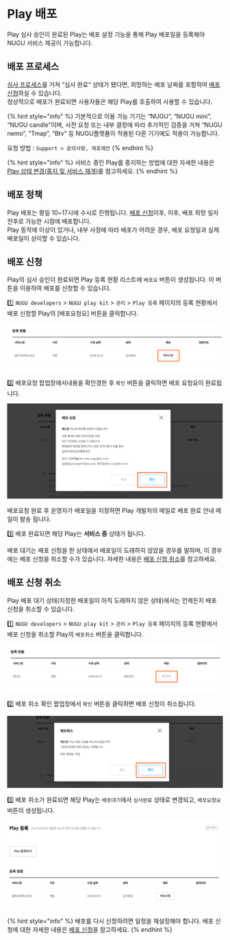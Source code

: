 # Play 배포

Play 심사 승인이 완료된 Play는 배포 설정 기능을 통해 Play 배포일을 등록해야 NUGU 서비스 제공이 가능합니다.

## 배포 프로세스 <a id="distribution-process"></a>

[심사 프로세스](../play-registration-and-review/play-review.md#review-process)를 거쳐 “심사 완료“ 상태가 됐다면, 희망하는 배포 날짜를 포함하여 [배포 신청](distribute-a-play.md#distribution-request)하실 수 있습니다.  
정상적으로 배포가 완료되면 사용자들은 해당 Play를 호출하여 사용할 수 있습니다.

{% hint style="info" %}
기본적으로 이용 가능 기기는 “NUGU”, “NUGU mini”, “NUGU candle”이며, 사전 요청 또는 내부 결정에 따라 추가적인 검증을 거쳐 “NUGU nemo”, “Tmap”, “Btv” 등 NUGU플랫폼이 적용된 다른 기기에도 적용이 가능합니다.

요청 방법 : `Support > 문의사항, 제휴제안`
{% endhint %}

{% hint style="info" %}
서비스 중인 Play를 중지하는 방법에 대한 자세한 내용은 [Play 상태 변경\(중지 및 서비스 재개\)](manage-a-play.md#change-play-status)를 참고하세요.
{% endhint %}

## 배포 정책 <a id="distribution-policy"></a>

Play 배포는 평일 10~17시에 수시로 진행됩니다. [배포 신청](distribute-a-play.md#distribution-request)이후, 이후, 배포 희망 일자 전후로 가능한 시점에 배포합니다.  
Play 동작에 이상이 있거나, 내부 사정에 따라 배포가 어려운 경우, 배포 요청일과 실제 배포일이 상이할 수 있습니다.

## 배포 신청 <a id="distribution-request"></a>

Play의 심사 승인이 완료되면 Play 등록 현황 리스트에 `배포요` 버튼이 생성됩니다. 이 버튼을 이용하여 배포를 신청할 수 있습니다.

1️⃣ `NUGU developers` &gt; `NUGU play kit` &gt; `관리` &gt; `Play 등록` 페이지의 등록 현황에서 배포 신청할 Play의 \[배포요청요\] 버튼을 클릭합니다.

![](../../.gitbook/assets/assets_ch5_512_c01-1__1.png)

2️⃣ 배포요청 팝업창에서내용을 확인경한 후 `확인` 버튼을 클릭하면 배포 요청요이 완료됩니다.

![](../../.gitbook/assets/assets_ch5_512_c02-1__2.png)

배포요청 완료 후 운영자가 배포일을 지정하면 Play 개발자의 메일로 배포 완료 안내 메일이 발송 됩니다.

3️⃣ 배포 완료되면 해당 Play는 **서비스 중** 상태가 됩니다.

배포 대기는 배포 신청을 한 상태에서 배포일이 도래하지 않았을 경우를 말하며, 이 경우에는 배포 신청을 취소할 수가 있습니다. 자세한 내용은 [배포 신청 취소](distribute-a-play.md#distribution-requestcancellation)를 참고하세요.

## 배포 신청 취소 <a id="distribution-requestcancellation"></a>

Play 배포 대기 상태\(지정한 배포일이 아직 도래하지 않은 상태\)에서는 언제든지 배포 신청을 취소할 수 있습니다.

1️⃣ `NUGU developers` &gt; `NUGU play kit` &gt; `관리` &gt; `Play 등록` 페이지의 등록 현황에서 배포 신청을 취소할 Play의 `배포취소` 버튼을 클릭합니다.

![](../../.gitbook/assets/assets_ch5_513_c01__2.png)

2️⃣ 배포 취소 확인 팝업창에서 `확인` 버튼을 클릭하면 배포 신청이 취소됩니다.

![](../../.gitbook/assets/assets_ch5_513_c02-1__2.png)

3️⃣ 배포 취소가 완료되면 해당 Play는 `배포대기`에서 `심사완료` 상태로 변경되고, `배포요청요` 버튼이 생성됩니다.

![](../../.gitbook/assets/assets_ch4_432_c03-1-20-1-__1%20%287%29.png)

{% hint style="info" %}
배포를 다시 신청하려면 일정을 재설정해야 합니다. 배포 신청에 대한 자세한 내용은 [배포 신청](distribute-a-play.md#distribution-request)을 참고하세요.
{% endhint %}

